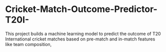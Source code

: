 # Cricket-Match-Outcome-Predictor-T20I-
This project builds a machine learning model to predict the outcome of T20 International cricket matches based on pre-match and in-match features like team composition,
